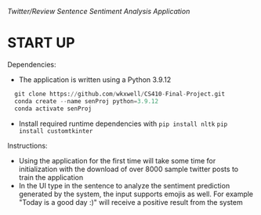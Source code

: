 *Twitter/Review Sentence Sentiment Analysis Application*

# START UP

Dependencies:

* The application is written using a Python 3.9.12

```python
  git clone https://github.com/wkxwell/CS410-Final-Project.git
  conda create --name senProj python=3.9.12
  conda activate senProj
```

* Install required runtime dependencies with 
`pip install nltk`
`pip install customtkinter`

Instructions:

* Using the application for the first time will take some time for initialization with the download of over 8000 sample twitter posts to train the application
* In the UI type in the sentence to analyze the sentiment prediction generated by the system, the input supports emojis as well. For example "Today is a good day :)" will receive a positive result from the system

